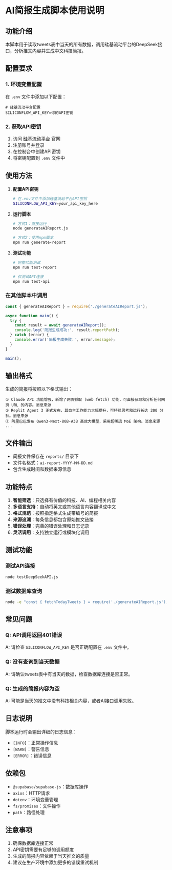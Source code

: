 # AI简报生成脚本使用说明

## 功能介绍

本脚本用于读取tweets表中当天的所有数据，调用硅基流动平台的DeepSeek接口，分析推文内容并生成中文科技简报。

## 配置要求

### 1. 环境变量配置

在 `.env` 文件中添加以下配置：

```env
# 硅基流动平台配置
SILICONFLOW_API_KEY=你的API密钥
```

### 2. 获取API密钥

1. 访问 [硅基流动平台](https://siliconflow.cn/) 官网
2. 注册账号并登录
3. 在控制台中创建API密钥
4. 将密钥配置到 `.env` 文件中

## 使用方法

1. **配置API密钥**
   ```bash
   # 在.env文件中添加硅基流动平台API密钥
   SILICONFLOW_API_KEY=your_api_key_here
   ```

2. **运行脚本**
   ```bash
   # 方式1：直接运行
   node generateAIReport.js
   
   # 方式2：使用npm脚本
   npm run generate-report
   ```

3. **测试功能**
   ```bash
   # 完整功能测试
   npm run test-report
   
   # 仅测试API连接
   npm run test-api
   ```

### 在其他脚本中调用

```javascript
const { generateAIReport } = require('./generateAIReport.js');

async function main() {
  try {
    const result = await generateAIReport();
    console.log('简报生成成功:', result.reportPath);
  } catch (error) {
    console.error('简报生成失败:', error.message);
  }
}

main();
```

## 输出格式

生成的简报将按照以下格式输出：

```
① Claude API 功能增强，新增了网页抓取 (web fetch) 功能，可直接获取和分析任何网页 URL 的内容。消息来源
② Replit Agent 3 正式发布，其自主工作能力大幅提升，可持续思考和运行长达 200 分钟。消息来源
③ 阿里巴巴发布 Qwen3-Next-80B-A3B 高效大模型，采用超稀疏 MoE 架构。消息来源
...
```

## 文件输出

- 简报文件保存在 `reports/` 目录下
- 文件名格式：`ai-report-YYYY-MM-DD.md`
- 包含生成时间和数据来源信息

## 功能特点

1. **智能筛选**：只选择有价值的科技、AI、编程相关内容
2. **多语言支持**：自动将英文或其他语言内容翻译成中文
3. **格式规范**：按照指定格式生成带编号的简报
4. **来源追溯**：每条信息都包含原始推文链接
5. **错误处理**：完善的错误处理和日志记录
6. **灵活调用**：支持独立运行或模块化调用

## 测试功能

### 测试API连接

```bash
node testDeepSeekAPI.js
```

### 测试数据库查询

```bash
node -e "const { fetchTodayTweets } = require('./generateAIReport.js'); fetchTodayTweets().then(tweets => console.log('查询到', tweets.length, '条数据')).catch(err => console.error('查询失败:', err.message));"
```

## 常见问题

### Q: API调用返回401错误
A: 请检查 `SILICONFLOW_API_KEY` 是否正确配置在 `.env` 文件中。

### Q: 没有查询到当天数据
A: 请确认tweets表中有当天的数据，检查数据库连接是否正常。

### Q: 生成的简报内容为空
A: 可能是当天的推文中没有科技相关内容，或者AI接口调用失败。

## 日志说明

脚本运行时会输出详细的日志信息：

- `[INFO]`：正常操作信息
- `[WARN]`：警告信息
- `[ERROR]`：错误信息

## 依赖包

- `@supabase/supabase-js`：数据库操作
- `axios`：HTTP请求
- `dotenv`：环境变量管理
- `fs/promises`：文件操作
- `path`：路径处理

## 注意事项

1. 确保数据库连接正常
2. API密钥需要有足够的调用额度
3. 生成的简报内容依赖于当天推文的质量
4. 建议在生产环境中添加更多的错误重试机制